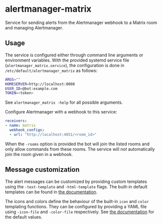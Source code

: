 # alertmanager-matrix
Service for sending alerts from the Alertmanager webhook to a Matrix room
and managing Alertmanager.

## Usage
The service is configured either through command line arguments or environment variables.
With the provided systemd service file (`alertmanager_matrix.service`),
the configuration is done in `/etc/default/alertmanager_matrix` as follows:

```sh
ARGS=""
HOMESERVER=http://localhost:8008
USER_ID=@bot:example.com
TOKEN=<token>
```

See `alertmanager_matrix -help` for all possible arguments.

Configure Alertmanager with a webhook to this service:

```yaml
receivers:
- name: matrix
  webhook_configs:
  - url: "http://localhost:4051/<room_id>"
```

When the `-rooms` option is provided the bot will join the listed rooms and
only allow commands from these rooms.
The service will *not* automatically join the room given in a webhook.

## Message customization

The alert messages can be customized by providing custom templates using the `-text-template` and `-html-template` flags.
The built-in default templates can be found in [the documentation][constants].

The icons and colors define the behaviour of the built-in `icon` and `color` templating functions.
They can be configured by providing a YAML file using `-icon-file` and `-color-file` respectively.
See [the documentation][variables] for the default values.

[constants]: https://pkg.go.dev/gitlab.com/slxh/matrix/alertmanager_matrix/bot#pkg-constants
[variables]: https://pkg.go.dev/gitlab.com/slxh/matrix/alertmanager_matrix/bot#pkg-variables
